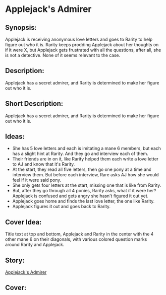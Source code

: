 # Applejack's Admirer

## Synopsis:
Applejack is receiving anonymous love letters and goes to Rarity to help figure out who it is. Rarity keeps prodding Applejack about her thoughts on if it were X, but Applejack gets frustrated with all the questions, after all, she is not a detective. None of it seems relevant to the case.

## Description:
Applejack has a secret admirer, and Rarity is determined to make her figure out who it is.

## Short Description:
Applejack has a secret admirer, and Rarity is determined to make her figure out who it is.

## Ideas:
- She has 5 love letters and each is imitating a mane 6 members, but each has a slight hint at Rarity. And they go and interview each of them.
- Their friends are in on it, like Rarity helped them each write a love letter to AJ and know that it's Rarity.
- At the start, they read all five letters, then go one pony at a time and interview them. But before each interview, Rare asks AJ how she would feel if it were said pony.
- She only gets four letters at the start, missing one that is like from Rarity.
- But, after they go through all 4 ponies, Rarity asks, what if it were her? Applejack is confused and gets angry she hasn't figured it out yet.
- Applejack goes home and finds the last love letter, the one like Rarity.
- Applejack figures it out and goes back to Rarity.

## Cover Idea:
Title text at top and bottom, Applejack and Rarity in the center with the 4 other mane 6 on their diagonals, with various colored question marks around Rarity and Applejack.

## Story:
[Applejack's Admirer](./applejacks-admirer.md)

## Cover:

